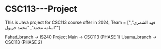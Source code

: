 # CSC113---Project
This is Java project for CSC113 course offer in 2024, Team = ["فهد الشمري", "اسامه محمد", "محمد حريول"]

Fahad_branch -> IS240 Project
Main -> CSC113 (PHASE 1)
Usama_branch -> CSC113 (PHASE 2)
